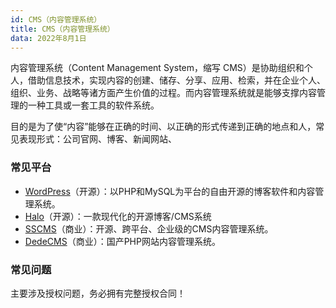 ```yaml
---
id: CMS（内容管理系统）
title: CMS（内容管理系统）
data: 2022年8月1日
---
```



内容管理系统（Content Management System，缩写 CMS）是协助组织和个人，借助信息技术，实现内容的创建、储存、分享、应用、检索，并在企业个人、组织、业务、战略等诸方面产生价值的过程。而内容管理系统就是能够支撑内容管理的一种工具或一套工具的软件系统。

目的是为了使“内容”能够在正确的时间、以正确的形式传递到正确的地点和人，常见表现形式：公司官网、博客、新闻网站、

### 常见平台

- [WordPress](https://wordpress.com/zh-cn/)（开源）：以PHP和MySQL为平台的自由开源的博客软件和内容管理系统。
- [Halo](https://halo.run/)（开源）：一款现代化的开源博客/CMS系统
- [SSCMS](https://sscms.com/)（商业）：开源、跨平台、企业级的CMS内容管理系统。
- [DedeCMS](https://www.dedecms.com/)（商业）：国产PHP网站内容管理系统。

### 常见问题

主要涉及授权问题，务必拥有完整授权合同！
